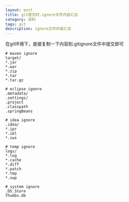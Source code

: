 ```yaml
---
layout: post
title: git提交时.ignore文件内容汇总
category: 资料
tags: git
description: ignore文件内容汇总
---
```

在git环境下，直接复制一下内容到.gitignore文件中提交即可
    
```
# maven ignore
target/
*.jar
*.war
*.zip
*.tar
*.tar.gz

# eclipse ignore
.metadata/
.settings/
.project
.classpath
.springBeans

# idea ignore
.idea/
*.ipr
*.iml
*.iws

# temp ignore
logs/
*.log
*.cache
*.diff
*.patch
*.tmp
*.swp

# system ignore
.DS_Store
Thumbs.db
```
